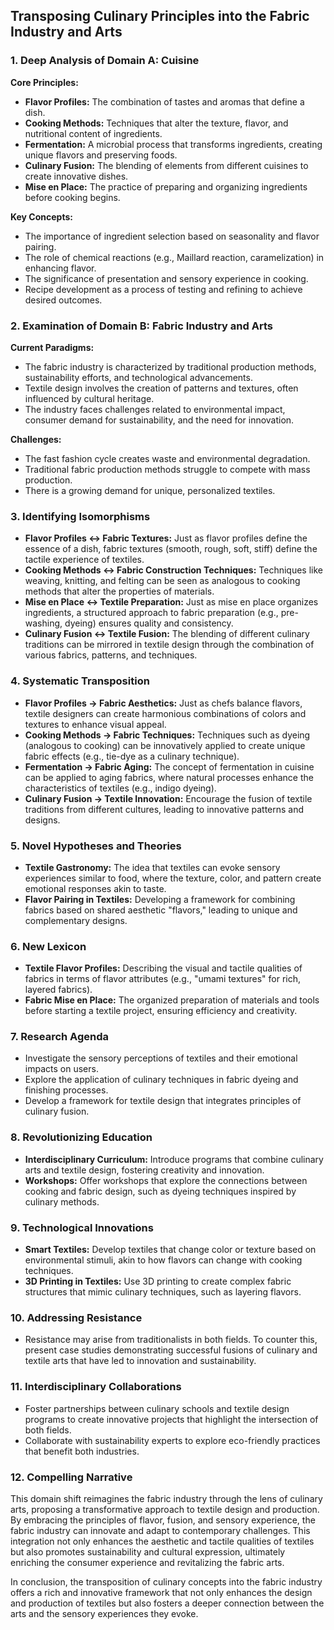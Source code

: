 ## Transposing Culinary Principles into the Fabric Industry and Arts

### 1. Deep Analysis of Domain A: Cuisine

**Core Principles:**
- **Flavor Profiles:** The combination of tastes and aromas that define a dish.
- **Cooking Methods:** Techniques that alter the texture, flavor, and nutritional content of ingredients.
- **Fermentation:** A microbial process that transforms ingredients, creating unique flavors and preserving foods.
- **Culinary Fusion:** The blending of elements from different cuisines to create innovative dishes.
- **Mise en Place:** The practice of preparing and organizing ingredients before cooking begins.

**Key Concepts:**
- The importance of ingredient selection based on seasonality and flavor pairing.
- The role of chemical reactions (e.g., Maillard reaction, caramelization) in enhancing flavor.
- The significance of presentation and sensory experience in cooking.
- Recipe development as a process of testing and refining to achieve desired outcomes.

### 2. Examination of Domain B: Fabric Industry and Arts

**Current Paradigms:**
- The fabric industry is characterized by traditional production methods, sustainability efforts, and technological advancements.
- Textile design involves the creation of patterns and textures, often influenced by cultural heritage.
- The industry faces challenges related to environmental impact, consumer demand for sustainability, and the need for innovation.

**Challenges:**
- The fast fashion cycle creates waste and environmental degradation.
- Traditional fabric production methods struggle to compete with mass production.
- There is a growing demand for unique, personalized textiles.

### 3. Identifying Isomorphisms

- **Flavor Profiles ↔ Fabric Textures:** Just as flavor profiles define the essence of a dish, fabric textures (smooth, rough, soft, stiff) define the tactile experience of textiles.
- **Cooking Methods ↔ Fabric Construction Techniques:** Techniques like weaving, knitting, and felting can be seen as analogous to cooking methods that alter the properties of materials.
- **Mise en Place ↔ Textile Preparation:** Just as mise en place organizes ingredients, a structured approach to fabric preparation (e.g., pre-washing, dyeing) ensures quality and consistency.
- **Culinary Fusion ↔ Textile Fusion:** The blending of different culinary traditions can be mirrored in textile design through the combination of various fabrics, patterns, and techniques.

### 4. Systematic Transposition

- **Flavor Profiles → Fabric Aesthetics:** Just as chefs balance flavors, textile designers can create harmonious combinations of colors and textures to enhance visual appeal.
- **Cooking Methods → Fabric Techniques:** Techniques such as dyeing (analogous to cooking) can be innovatively applied to create unique fabric effects (e.g., tie-dye as a culinary technique).
- **Fermentation → Fabric Aging:** The concept of fermentation in cuisine can be applied to aging fabrics, where natural processes enhance the characteristics of textiles (e.g., indigo dyeing).
- **Culinary Fusion → Textile Innovation:** Encourage the fusion of textile traditions from different cultures, leading to innovative patterns and designs.

### 5. Novel Hypotheses and Theories

- **Textile Gastronomy:** The idea that textiles can evoke sensory experiences similar to food, where the texture, color, and pattern create emotional responses akin to taste.
- **Flavor Pairing in Textiles:** Developing a framework for combining fabrics based on shared aesthetic "flavors," leading to unique and complementary designs.

### 6. New Lexicon

- **Textile Flavor Profiles:** Describing the visual and tactile qualities of fabrics in terms of flavor attributes (e.g., "umami textures" for rich, layered fabrics).
- **Fabric Mise en Place:** The organized preparation of materials and tools before starting a textile project, ensuring efficiency and creativity.

### 7. Research Agenda

- Investigate the sensory perceptions of textiles and their emotional impacts on users.
- Explore the application of culinary techniques in fabric dyeing and finishing processes.
- Develop a framework for textile design that integrates principles of culinary fusion.

### 8. Revolutionizing Education

- **Interdisciplinary Curriculum:** Introduce programs that combine culinary arts and textile design, fostering creativity and innovation.
- **Workshops:** Offer workshops that explore the connections between cooking and fabric design, such as dyeing techniques inspired by culinary methods.

### 9. Technological Innovations

- **Smart Textiles:** Develop textiles that change color or texture based on environmental stimuli, akin to how flavors can change with cooking techniques.
- **3D Printing in Textiles:** Use 3D printing to create complex fabric structures that mimic culinary techniques, such as layering flavors.

### 10. Addressing Resistance

- Resistance may arise from traditionalists in both fields. To counter this, present case studies demonstrating successful fusions of culinary and textile arts that have led to innovation and sustainability.

### 11. Interdisciplinary Collaborations

- Foster partnerships between culinary schools and textile design programs to create innovative projects that highlight the intersection of both fields.
- Collaborate with sustainability experts to explore eco-friendly practices that benefit both industries.

### 12. Compelling Narrative

This domain shift reimagines the fabric industry through the lens of culinary arts, proposing a transformative approach to textile design and production. By embracing the principles of flavor, fusion, and sensory experience, the fabric industry can innovate and adapt to contemporary challenges. This integration not only enhances the aesthetic and tactile qualities of textiles but also promotes sustainability and cultural expression, ultimately enriching the consumer experience and revitalizing the fabric arts.

In conclusion, the transposition of culinary concepts into the fabric industry offers a rich and innovative framework that not only enhances the design and production of textiles but also fosters a deeper connection between the arts and the sensory experiences they evoke.